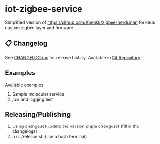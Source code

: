 # iot-zigbee-service

Simplified version of https://github.com/Koenkk/zigbee-herdsman for keus custom zigbee layer and firmware

## 📋 Changelog

See [CHANGELOG.md](./CHANGELOG.md) for release history. Available in [Git Repository](https://github.com/keus-automation/keus-iot-zigbee-service)


## Examples

Available examples
1. Sample moleculer service
2. join and logging test


## Releasing/Publishing

1. Using changeset update the version
    pnpm changeset (fill in the changelogs)
2. run ./release.sh (use a bash terminal)